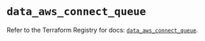 # `data_aws_connect_queue`

Refer to the Terraform Registry for docs: [`data_aws_connect_queue`](https://registry.terraform.io/providers/hashicorp/aws/6.4.0/docs/data-sources/connect_queue).
